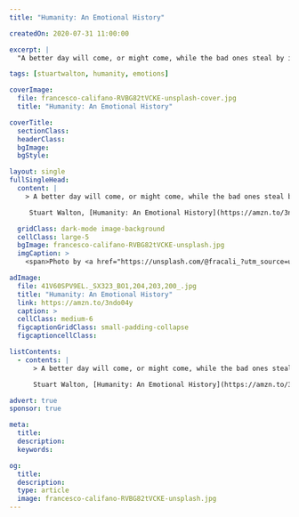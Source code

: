 ```yaml
---
title: "Humanity: An Emotional History"

createdOn: 2020-07-31 11:00:00

excerpt: |
  "A better day will come, or might come, while the bad ones steal by in the interim...

tags: [stuartwalton, humanity, emotions]

coverImage:
  file: francesco-califano-RVBG82tVCKE-unsplash-cover.jpg
  title: "Humanity: An Emotional History"

coverTitle:
  sectionClass:
  headerClass:
  bgImage:
  bgStyle:

layout: single
fullSingleHead:
  content: |
    > A better day will come, or might come, while the bad ones steal by in the interim.

     Stuart Walton, [Humanity: An Emotional History](https://amzn.to/3ndo04y "Humanity: An Emotional History"), 2004. {.line-before}

  gridClass: dark-mode image-background
  cellClass: large-5
  bgImage: francesco-califano-RVBG82tVCKE-unsplash.jpg
  imgCaption: >
    <span>Photo by <a href="https://unsplash.com/@fracali_?utm_source=unsplash&amp;utm_medium=referral&amp;utm_content=creditCopyText">Francesco Califano</a> on <a href="https://unsplash.com/s/photos/winter-tree?utm_source=unsplash&amp;utm_medium=referral&amp;utm_content=creditCopyText">Unsplash</a></span>

adImage:
  file: 41V60SPV9EL._SX323_BO1,204,203,200_.jpg
  title: "Humanity: An Emotional History"
  link: https://amzn.to/3ndo04y
  caption: >
  cellClass: medium-6
  figcaptionGridClass: small-padding-collapse
  figcaptioncellClass:

listContents:
  - contents: |
      > A better day will come, or might come, while the bad ones steal by in the interim. In these spaces, we feel time's elasticity as acutely as one who, alone in the house in the late evening, awaits the return of his beloved, in a state in which all other spiritual activity has ceased. He is, as the Chinese say, 'looking at the door', trusting that soon the key will grate in the lock, the handle turn, an the waiting, which can now be forgotten, be at an end. The power that radiates from this moment illuminates for a time the whole perceptual world. It recompenses the the one who waited with the news that the waiting wasn't in vain, and it exercises its own untriumphal victory over the other emotions. A world glistening with joy is a world that can easily do without fear, without anger, disgust and jealousy, and a world that can do without these is a world worth living in.

      Stuart Walton, [Humanity: An Emotional History](https://amzn.to/3ndo04y "Humanity: An Emotional History"), 2004. {.line-before}

advert: true
sponsor: true

meta:
  title:
  description:
  keywords:

og:
  title:
  description:
  type: article
  image: francesco-califano-RVBG82tVCKE-unsplash.jpg
---
```

